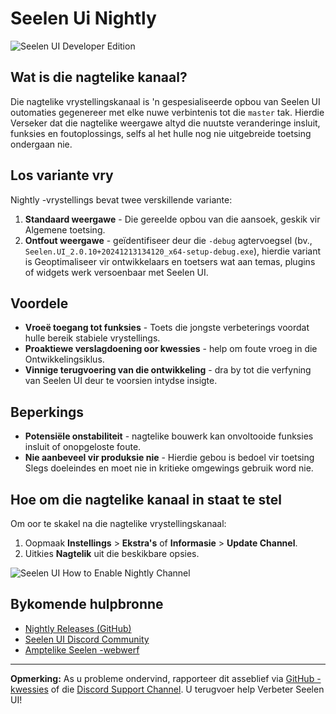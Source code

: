 # Seelen Ui Nightly

![Seelen UI Developer Edition](https://github.com/user-attachments/assets/76634b49-7b09-4ef2-9643-e93542309f5d)

## Wat is die nagtelike kanaal?

Die nagtelike vrystellingskanaal is 'n gespesialiseerde opbou van Seelen UI
outomaties gegenereer met elke nuwe verbintenis tot die `master` tak. Hierdie
Verseker dat die nagtelike weergawe altyd die nuutste veranderinge insluit,
funksies en foutoplossings, selfs al het hulle nog nie uitgebreide toetsing
ondergaan nie.

## Los variante vry

Nightly -vrystellings bevat twee verskillende variante:

1. **Standaard weergawe** - Die gereelde opbou van die aansoek, geskik vir
   Algemene toetsing.
2. **Ontfout weergawe** - geïdentifiseer deur die `-debug` agtervoegsel (bv.,
   `Seelen.UI_2.0.10+20241213134120_x64-setup-debug.exe`), hierdie variant is
   Geoptimaliseer vir ontwikkelaars en toetsers wat aan temas, plugins of
   widgets werk versoenbaar met Seelen UI.

## Voordele

- **Vroeë toegang tot funksies** - Toets die jongste verbeterings voordat hulle
  bereik stabiele vrystellings.
- **Proaktiewe verslagdoening oor kwessies** - help om foute vroeg in die
  Ontwikkelingsiklus.
- **Vinnige terugvoering van die ontwikkeling** - dra by tot die verfyning van
  Seelen UI deur te voorsien intydse insigte.

## Beperkings

- **Potensiële onstabiliteit** - nagtelike bouwerk kan onvoltooide funksies
  insluit of onopgeloste foute.
- **Nie aanbeveel vir produksie nie** - Hierdie gebou is bedoel vir toetsing
  Slegs doeleindes en moet nie in kritieke omgewings gebruik word nie.

## Hoe om die nagtelike kanaal in staat te stel

Om oor te skakel na die nagtelike vrystellingskanaal:

1. Oopmaak **Instellings** > **Ekstra's** of **Informasie** > **Update
   Channel**.
2. Uitkies **Nagtelik** uit die beskikbare opsies.

![Seelen UI How to Enable Nightly Channel](https://github.com/user-attachments/assets/ae88aeac-98cc-4424-a9e7-fb59740b694e)

## Bykomende hulpbronne

- [Nightly Releases (GitHub)](https://github.com/eythaann/Seelen-UI/releases/tag/nightly)
- [Seelen UI Discord Community](https://discord.gg/ABfASx5ZAJ)
- [Amptelike Seelen -webwerf](https://seelen.io)

---

**Opmerking:** As u probleme ondervind, rapporteer dit asseblief via
[GitHub -kwessies](https://github.com/eythaann/Seelen-UI/issues) of die
[Discord Support Channel](https://discord.gg/ABfASx5ZAJ). U terugvoer help
Verbeter Seelen UI!
